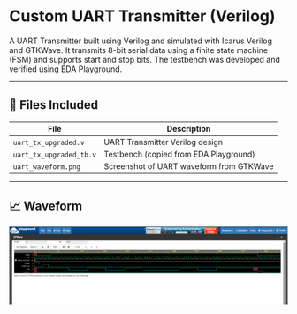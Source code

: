 # Custom UART Transmitter (Verilog)

A UART Transmitter built using Verilog and simulated with Icarus Verilog and GTKWave. It transmits 8-bit serial data using a finite state machine (FSM) and supports start and stop bits. The testbench was developed and verified using EDA Playground.

---

## 📄 Files Included

| File                     | Description                              |
|--------------------------|------------------------------------------|
| `uart_tx_upgraded.v`     | UART Transmitter Verilog design          |
| `uart_tx_upgraded_tb.v`  | Testbench (copied from EDA Playground)   |
| `uart_waveform.png`      | Screenshot of UART waveform from GTKWave |

---

## 📈 Waveform
![Waveform](uart_waveform.png)
